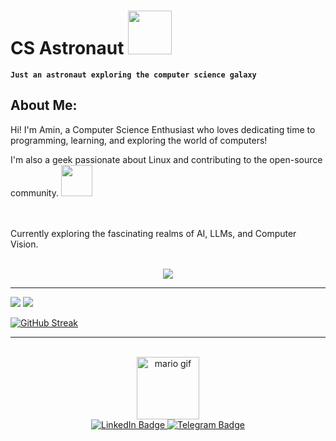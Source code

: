 <h1>
  CS Astronaut 
  <img src="https://media3.giphy.com/media/v1.Y2lkPTc5MGI3NjExcjE3aGE5ZXdiaTdiMXBpeTk5ZG5iZXY2NTB0MzFiaDVrYjNzZ2xyayZlcD12MV9pbnRlcm5hbF9naWZfYnlfaWQmY3Q9cw/gyr5H37A484WqdFXJ7/giphy.gif" width="70px"/>

</h1>

**`Just an astronaut exploring the computer science galaxy`**



<h2>
About Me:
</h2>

<div>

Hi! I'm Amin, a Computer Science Enthusiast who loves dedicating time to programming, learning, and exploring the world of computers! <br/>

I'm also a geek passionate about Linux and contributing to the open-source community. <img src="https://media.tenor.com/S61VCO73mOAAAAAj/linux-tux.gif" width="50px"/>
<div/>

<br/>

<br/>

<div>Currently exploring the fascinating realms of AI, LLMs, and Computer Vision.<div/>

<br/>


<!-- dev icons -->
<p align="center">
  <a href="https://skillicons.dev">
    <img src="https://skillicons.dev/icons?i=py,opencv,cpp,linux,arch,debian,vim,docker,bash,git,github,latex,matlab,html,css,tailwind,django,sqlite,replit,obsidian,md,windows" />
  </a>
</p>

<hr/>
<p align="center">

![](http://github-profile-summary-cards.vercel.app/api/cards/repos-per-language?username=cs-astronaut&theme=tokyonight&exclude=jupyter%20Notebook) ![](http://github-profile-summary-cards.vercel.app/api/cards/stats?username=cs-astronaut&theme=tokyonight)

[![GitHub Streak](https://streak-stats.demolab.com/?user=cs-astronaut&theme=tokyonight&hide_total_contributions=true&hide_border=true)](https://git.io/streak-stats)
</p>
  

<hr/>
<br/>

<div id="header" align="center">
  <img src="https://media1.giphy.com/media/v1.Y2lkPTc5MGI3NjExYW94eXJpYW9sNG42bmRpd2p3ZDk4Zmt4dGQ2Mm5vZmg4aTlwbW4xbSZlcD12MV9pbnRlcm5hbF9naWZfYnlfaWQmY3Q9cw/DGaZTLF390Z0s/giphy.gif" width="100" alt="mario gif"/>        
</div>

<div id="badges" align="center">

  <a href="https://www.linkedin.com/in/amin-farahani-8a6511263/">
    <img src="https://img.shields.io/badge/LinkedIn-blue?style=for-the-badge&logo=linkedin&logoColor=white" alt="LinkedIn Badge"/>
  </a>

  <a href="https://telegram.me/RetroAstro">
    <img src="https://img.shields.io/badge/Telegram-blue?style=for-the-badge&logo=Telegram&logoColor=white" alt="Telegram Badge"/>
  </a>

</div>

<div id="badges" align="center"> 
  <img src="https://komarev.com/ghpvc/?username=cs-astronaut&style=flat-square&color=blue" alt=""/>
</div>

